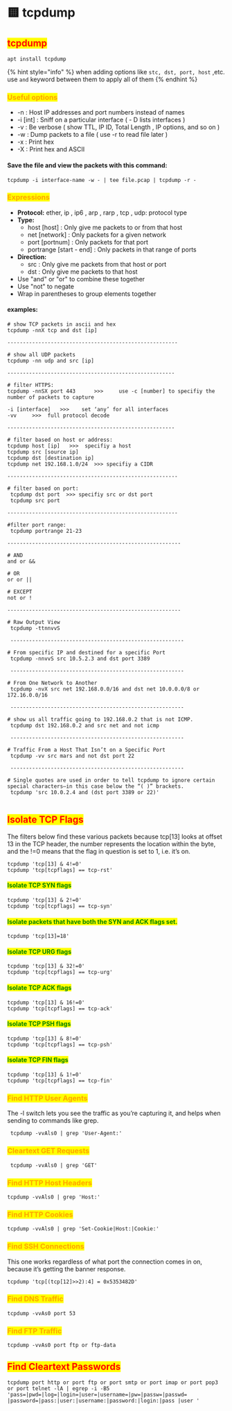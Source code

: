 # 🟨 tcpdump

## <mark style="color:red;">tcpdump</mark>

```
apt install tcpdump
```

{% hint style="info" %}
when adding options like `stc, dst, port, host` ,etc. use `and` keyword between them to apply all of them
{% endhint %}

### <mark style="color:orange;">Useful options</mark>

* \-n : Host IP addresses and port numbers instead of names
* \-i \[int] : Sniff on a particular interface ( - D lists interfaces )
* \-v : Be verbose ( show TTL, IP ID, Total Length , IP options, and so on )
* \-w : Dump packets to a file ( use -r to read file later )
* \-x : Print hex
* \-X : Print hex and ASCII

#### Save the file and view the packets with this command:

```
tcpdump -i interface-name -w - | tee file.pcap | tcpdump -r -
```

### <mark style="color:orange;">Expressions</mark>

* **Protocol:** ether, ip , ip6 , arp , rarp , tcp , udp: protocol type
* **Type:**
  * host \[host] : Only give me packets to or from that host
  * net \[network] : Only packets for a given network
  * port \[portnum] : Only packets for that port
  * portrange \[start - end] : Only packets in that range of ports
* **Direction:**
  * src : Only give me packets from that host or port
  * dst : Only give me packets to that host
* Use "and" or "or" to combine these together
* Use "not" to negate
* Wrap in parentheses to group elements together

#### examples:

```
# show TCP packets in ascii and hex
tcpdump -nnX tcp and dst [ip]

-------------------------------------------------------

# show all UDP packets
tcpdump -nn udp and src [ip]

------------------------------------------------------

# filter HTTPS:
tcpdump -nnSX port 443      >>>     use -c [number] to specifiy the number of packets to capture

-i [interface]   >>>    set ‘any’ for all interfaces
-vv     >>>  full protocol decode

------------------------------------------------------

# filter based on host or address:
tcpdump host [ip]   >>>  specifiy a host
tcpdump src [source ip]
tcpdump dst [destination ip]
tcpdump net 192.168.1.0/24  >>> specifiy a CIDR

-------------------------------------------------------

# filter based on port:
 tcpdump dst port  >>> specifiy src or dst port
 tcpdump src port
 
-------------------------------------------------------

#filter port range:
 tcpdump portrange 21-23

--------------------------------------------------------

# AND
and or &&

# OR
or or ||

# EXCEPT
not or !

--------------------------------------------------------

# Raw Output View
 tcpdump -ttnnvvS
 
 --------------------------------------------------------
 
# From specific IP and destined for a specific Port
 tcpdump -nnvvS src 10.5.2.3 and dst port 3389
 
 --------------------------------------------------------
 
# From One Network to Another
 tcpdump -nvX src net 192.168.0.0/16 and dst net 10.0.0.0/8 or 172.16.0.0/16
 
 --------------------------------------------------------
 
# show us all traffic going to 192.168.0.2 that is not ICMP.
 tcpdump dst 192.168.0.2 and src net and not icmp
 
 --------------------------------------------------------
 
# Traffic From a Host That Isn’t on a Specific Port
 tcpdump -vv src mars and not dst port 22
 
 --------------------------------------------------------

# Single quotes are used in order to tell tcpdump to ignore certain special characters—in this case below the “( )” brackets.
 tcpdump 'src 10.0.2.4 and (dst port 3389 or 22)'
 
```

## <mark style="color:red;">Isolate TCP Flags</mark>

The filters below find these various packets because tcp\[13] looks at offset 13 in the TCP header, the number represents the location within the byte, and the !=0 means that the flag in question is set to 1, i.e. it’s on.

```
tcpdump 'tcp[13] & 4!=0'
tcpdump 'tcp[tcpflags] == tcp-rst'
```

#### <mark style="color:green;">Isolate TCP SYN flags</mark>

```
tcpdump 'tcp[13] & 2!=0'
tcpdump 'tcp[tcpflags] == tcp-syn'
```

#### <mark style="color:green;">Isolate packets that have both the SYN and ACK flags set.</mark>

```
tcpdump 'tcp[13]=18'
```

#### <mark style="color:green;">Isolate TCP URG flags</mark>

```
tcpdump 'tcp[13] & 32!=0'
tcpdump 'tcp[tcpflags] == tcp-urg'
```

#### <mark style="color:green;">Isolate TCP ACK flags</mark>

```
tcpdump 'tcp[13] & 16!=0'
tcpdump 'tcp[tcpflags] == tcp-ack'
```

#### <mark style="color:green;">Isolate TCP PSH flags</mark>

```
tcpdump 'tcp[13] & 8!=0'
tcpdump 'tcp[tcpflags] == tcp-psh'
```

#### <mark style="color:green;">Isolate TCP FIN flags</mark>

```
tcpdump 'tcp[13] & 1!=0'
tcpdump 'tcp[tcpflags] == tcp-fin'
```

### <mark style="color:orange;">Find HTTP User Agents</mark>

The -l switch lets you see the traffic as you’re capturing it, and helps when sending to commands like grep.

```
 tcpdump -vvAls0 | grep 'User-Agent:'
```

### <mark style="color:orange;">Cleartext GET Requests</mark>

```
 tcpdump -vvAls0 | grep 'GET'
```

### <mark style="color:orange;">Find HTTP Host Headers</mark>

```
tcpdump -vvAls0 | grep 'Host:'
```

### <mark style="color:orange;">Find HTTP Cookies</mark>

```
tcpdump -vvAls0 | grep 'Set-Cookie|Host:|Cookie:'
```

### <mark style="color:orange;">Find SSH Connections</mark>

This one works regardless of what port the connection comes in on, because it’s getting the banner response.

```
tcpdump 'tcp[(tcp[12]>>2):4] = 0x5353482D'
```

### <mark style="color:orange;">Find DNS Traffic</mark>

```
tcpdump -vvAs0 port 53
```

### <mark style="color:orange;">Find FTP Traffic</mark>

```
tcpdump -vvAs0 port ftp or ftp-data
```

## <mark style="color:red;">Find Cleartext Passwords</mark>

```
tcpdump port http or port ftp or port smtp or port imap or port pop3 or port telnet -lA | egrep -i -B5 'pass=|pwd=|log=|login=|user=|username=|pw=|passw=|passwd= |password=|pass:|user:|username:|password:|login:|pass |user '
```
